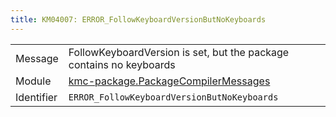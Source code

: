 ```yaml
---
title: KM04007: ERROR_FollowKeyboardVersionButNoKeyboards
---
```


|            |           |
|------------|---------- |
| Message    | FollowKeyboardVersion is set, but the package contains no keyboards |
| Module     | [kmc-package.PackageCompilerMessages](kmc-package.packagecompilermessages) |
| Identifier | `ERROR_FollowKeyboardVersionButNoKeyboards` |


